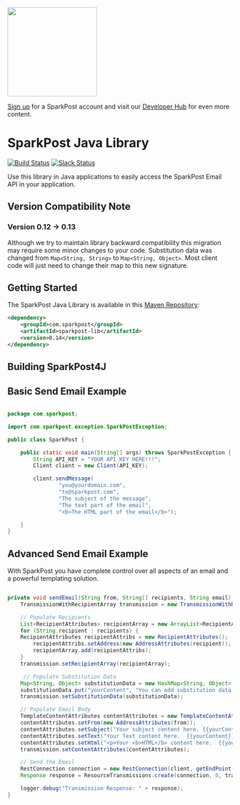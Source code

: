 <a href="https://www.sparkpost.com"><img src="https://www.sparkpost.com/sites/default/files/attachments/SparkPost_Logo_2-Color_Gray-Orange_RGB.svg" width="200px"/></a>

[Sign up](https://app.sparkpost.com/sign-up?src=Dev-Website&sfdcid=70160000000pqBb) for a SparkPost account and visit our [Developer Hub](https://developers.sparkpost.com) for even more content.

# SparkPost Java Library

[![Build Status](https://travis-ci.org/SparkPost/java-sparkpost.svg?branch=master)](https://travis-ci.org/SparkPost/java-sparkpost) [![Slack Status](http://slack.sparkpost.com/badge.svg)](http://slack.sparkpost.com)

Use this library in Java applications to easily access the SparkPost Email API in your application.

## Version Compatibility Note

### Version 0.12 -> 0.13

Although we try to maintain library backward compatibility this migration may require some minor changes to your code. Substitution data was changed from `Map<String, String>` to `Map<String, Object>`. Most client code will just need to change their map to this new signature.

## Getting Started

The SparkPost Java Library is available in this [Maven Repository](http://maven.apache.org/download.cgi):


```xml
<dependency>
	<groupId>com.sparkpost</groupId>
	<artifactId>sparkpost-lib</artifactId>
	<version>0.14</version>
</dependency>
```

## Building SparkPost4J

## Basic Send Email Example

```java

package com.sparkpost;

import com.sparkpost.exception.SparkPostException;

public class SparkPost {

    public static void main(String[] args) throws SparkPostException {
        String API_KEY = "YOUR API KEY HERE!!!";
        Client client = new Client(API_KEY);

        client.sendMessage(
                "you@yourdomain.com",
                "to@sparkpost.com",
                "The subject of the message",
                "The text part of the email",
                "<b>The HTML part of the email</b>");

    }
}

```



## Advanced Send Email Example

With SparkPost you have complete control over all aspects of an email and a powerful templating solution.

```java

private void sendEmail(String from, String[] recipients, String email) throws SparkPostException {
	TransmissionWithRecipientArray transmission = new TransmissionWithRecipientArray();

	// Populate Recipients
	List<RecipientAttributes> recipientArray = new ArrayList<RecipientAttributes>();
	for (String recipient : recipients) {
	RecipientAttributes recipientAttribs = new RecipientAttributes();
		recipientAttribs.setAddress(new AddressAttributes(recipient));
		recipientArray.add(recipientAttribs);
	}
	transmission.setRecipientArray(recipientArray);

	 // Populate Substitution Data
    Map<String, Object> substitutionData = new HashMap<String, Object>();
    substitutionData.put("yourContent", "You can add substitution data too.");
    transmission.setSubstitutionData(substitutionData);

    // Populate Email Body
    TemplateContentAttributes contentAttributes = new TemplateContentAttributes();
    contentAttributes.setFrom(new AddressAttributes(from));
    contentAttributes.setSubject("Your subject content here. {{yourContent}}");
    contentAttributes.setText("Your Text content here.  {{yourContent}}");
    contentAttributes.setHtml("<p>Your <b>HTML</b> content here.  {{yourContent}}</p>");
    transmission.setContentAttributes(contentAttributes);

	// Send the Email
	RestConnection connection = new RestConnection(client, getEndPoint());
	Response response = ResourceTransmissions.create(connection, 0, transmission);

	logger.debug("Transmission Response: " + response);
}

```
